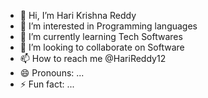 - 👋 Hi, I’m Hari Krishna Reddy
- 👀 I’m interested in Programming languages 
- 🌱 I’m currently learning Tech Softwares 
- 💞️ I’m looking to collaborate on Software
- 📫 How to reach me @HariReddy12
- 😄 Pronouns: ...
- ⚡ Fun fact: ...

<!---
HariReddy12/HariReddy12 is a ✨ special ✨ repository because its `README.md` (this file) appears on your GitHub profile.
You can click the Preview link to take a look at your changes.
--->

